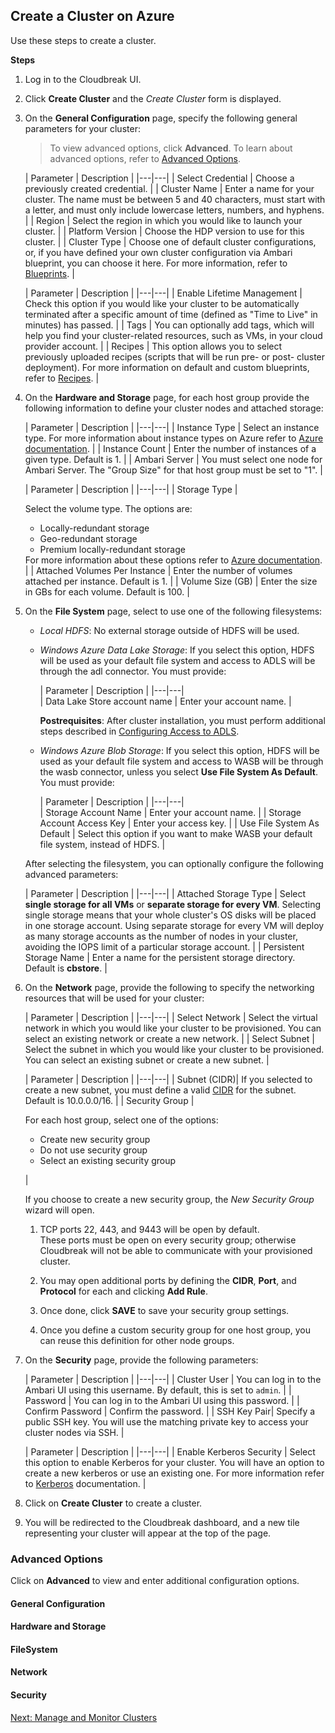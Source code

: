 ## Create a Cluster on Azure 


Use these steps to create a cluster.

**Steps**

1. Log in to the Cloudbreak UI.

2. Click **Create Cluster** and the *Create Cluster* form is displayed.

3. On the **General Configuration** page, specify the following general parameters for your cluster:

    > To view advanced options, click **Advanced**. To learn about advanced options, refer to [Advanced Options](#advanced-options).


    | Parameter | Description |
|---|---|
| Select Credential | Choose a previously created credential. |
| Cluster Name | Enter a name for your cluster. The name must be between 5 and 40 characters, must start with a letter, and must only include lowercase letters, numbers, and hyphens. |
| Region | Select the region in which you would like to launch your cluster. |
| Platform Version | Choose the HDP version to use for this cluster. |
| Cluster Type | Choose one of default cluster configurations, or, if you have defined your own cluster configuration via Ambari blueprint, you can choose it here. For more information, refer to [Blueprints](blueprints.md). |

    | Parameter | Description |
|---|---|
| Enable Lifetime Management | Check this option if you would like your cluster to be automatically terminated after a specific amount of time (defined as "Time to Live" in minutes) has passed. |
| Tags | You can optionally add tags, which will help you find your cluster-related resources, such as VMs, in your cloud provider account. |
| Recipes | This option allows you to select previously uploaded recipes (scripts that will be run pre- or post- cluster deployment). For more information on default and custom blueprints, refer to [Recipes](recipes.md). |

4. On the **Hardware and Storage** page, for each host group  provide the following information to define your cluster nodes and attached storage:
    
    | Parameter | Description |
|---|---|
| Instance Type | Select an instance type. For more information about instance types on Azure refer to [Azure documentation](https://docs.microsoft.com/en-us/azure/virtual-machines/linux/sizes-general). |
| Instance Count | Enter the number of instances of a given type. Default is 1. |
| Ambari Server | You must select one node for Ambari Server. The "Group Size" for that host group must be set to "1". | 

    | Parameter | Description |
|---|---|
| Storage Type | <p>Select the volume type. The options are:<ul><li>Locally-redundant storage</li><li>Geo-redundant storage</li><li>Premium locally-redundant storage</li></ul> For more information about these options refer to <a href="https://docs.microsoft.com/en-us/azure/storage/storage-introduction" target="_blank">Azure documentation</a>. |
| Attached Volumes Per Instance | Enter the number of volumes attached per instance. Default is 1. |
| Volume Size (GB) | Enter the size in GBs for each volume. Default is 100. |    

5. On the **File System** page, select to use one of the following filesystems:

    * *Local HDFS*: No external storage outside of HDFS will be used.
    * *Windows Azure Data Lake Storage*: If you select this option, HDFS will be used as your default file system and access to ADLS will be through the adl connector. You must provide:

        | Parameter | Description |
|---|---|  
| Data Lake Store account name | Enter your account name. |
        
        **Postrequisites**: After cluster installation, you must perform additional steps described in [Configuring Access to ADLS](azure-data.md#configuring-access-to-adls). 
        
    * *Windows Azure Blob Storage*: If you select this option, HDFS will be used as your default file system and access to WASB will be through the wasb connector, unless you select **Use File System As Default**. You must provide:

        | Parameter | Description |
|---|---|  
| Storage Account Name | Enter your account name. |
| Storage Account Access Key | Enter your access key. |
| Use File System As Default | Select this option if you want to make WASB your default file system, instead of HDFS. |

    After selecting the filesystem, you can optionally configure the following advanced parameters:

    | Parameter | Description |
|---|---|
| Attached Storage Type | Select **single storage for all VMs** or **separate storage for every VM**. Selecting single storage means that your whole cluster's OS disks will be placed in one storage account. Using separate storage for every VM will deploy as many storage accounts as the number of nodes in your cluster, avoiding the IOPS limit of a particular storage account. |
| Persistent Storage Name | Enter a name for the persistent storage directory. Default is **cbstore**. |

6. On the **Network** page, provide the following to specify the networking resources that will be used for your cluster:

    | Parameter | Description |
|---|---|
| Select Network | Select the virtual network in which you would like your cluster to be provisioned. You can select an existing network or create a new network. |
| Select Subnet | Select the subnet in which you would like your cluster to be provisioned. You can select an existing subnet or create a new subnet. |

    | Parameter | Description |
|---|---|
| Subnet (CIDR)| If you selected to create a new subnet, you must define a valid [CIDR](http://www.ipaddressguide.com/cidr) for the subnet. Default is 10.0.0.0/16. |
| Security Group | <p>For each host group, select one of the options:<ul><li>Create new security group</li><li>Do not use security group</li><li>Select an existing security group</li></ul></p> |

    If you choose to create a new security group, the *New Security Group* wizard will open.
    
    1. TCP ports 22, 443, and 9443 will be open by default.   
    These ports must be open on every security group; otherwise Cloudbreak will not be able to communicate with your provisioned cluster.
    
    2. You may open additional ports by defining the **CIDR**, **Port**, and **Protocol** for each and clicking **Add Rule**. 
    3. Once done, click **SAVE** to save your security group settings.
    4. Once you define a custom security group for one host group, you can reuse this definition for other node groups.


5. On the **Security** page, provide the following parameters:

    | Parameter | Description |
|---|---|
| Cluster User | You can log in to the Ambari UI using this username. By default, this is set to `admin`. |
| Password | You can log in to the Ambari UI using this password. |
| Confirm Password | Confirm the password. |
| SSH Key Pair| Specify a public SSH key. You will use the matching private key to access your cluster nodes via SSH. |

    | Parameter | Description |
|---|---|
| Enable Kerberos Security | Select this option to enable Kerberos for your cluster. You will have an option to create a new kerberos or use an existing one. For more information refer to [Kerberos](security-kerberos.md) documentation. |

8. Click on **Create Cluster** to create a cluster.

9. You will be redirected to the Cloudbreak dashboard, and a new tile representing your cluster will appear at the top of the page.


### Advanced Options

Click on **Advanced** to view and enter additional configuration options.

#### General Configuration


#### Hardware and Storage


#### FileSystem


#### Network


#### Security 


<div class="next">
<a href="../azure-clusters-manage/index.html">Next: Manage and Monitor Clusters</a>
</div>

